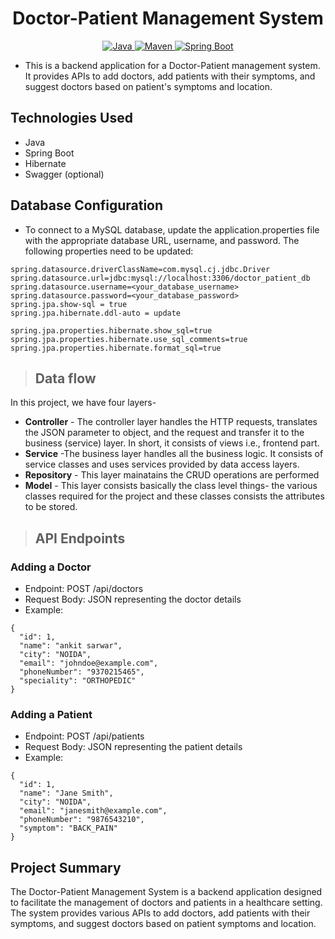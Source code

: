 <h1 align = "center"> Doctor-Patient Management System </h1>

<p align="center">
<a href="Java url">
    <img alt="Java" src="https://img.shields.io/badge/Java->=8-darkblue.svg" />
</a>
<a href="Maven url" >
    <img alt="Maven" src="https://img.shields.io/badge/maven-3.0.5-brightgreen.svg" />
</a>
<a href="Spring Boot url" >
    <img alt="Spring Boot" src="https://img.shields.io/badge/Spring Boot-3.0.6-brightgreen.svg" />
</a>
  </p>

* This is a backend application for a Doctor-Patient management system. It provides APIs to add doctors, add patients with their symptoms, and suggest doctors based on patient's symptoms and location.

## Technologies Used
* Java
* Spring Boot
* Hibernate
* Swagger (optional)




## Database Configuration
* To connect to a MySQL database, update the application.properties file with the appropriate database URL, username, and password. The following properties need to be updated:
```
spring.datasource.driverClassName=com.mysql.cj.jdbc.Driver
spring.datasource.url=jdbc:mysql://localhost:3306/doctor_patient_db
spring.datasource.username=<your_database_username>
spring.datasource.password=<your_database_password>
spring.jpa.show-sql = true
spring.jpa.hibernate.ddl-auto = update

spring.jpa.properties.hibernate.show_sql=true
spring.jpa.properties.hibernate.use_sql_comments=true
spring.jpa.properties.hibernate.format_sql=true

```

>## Data flow
In this project, we have four layers-
* **Controller** - The controller layer handles the HTTP requests, translates the JSON parameter to object, and  the request and transfer it to the business (service) layer. In short, it consists of views i.e., frontend part.
* **Service** -The business layer handles all the business logic. It consists of service classes and uses services provided by data access layers.
* **Repository** - This layer mainatains the CRUD operations are performed
* **Model** - This layer consists basically the class level things- the various classes required for the project and these classes consists the attributes to be stored.

>## API Endpoints

### Adding a Doctor
* Endpoint: POST /api/doctors
* Request Body: JSON representing the doctor details
* Example:

```
{
  "id": 1,
  "name": "ankit sarwar",
  "city": "NOIDA",
  "email": "johndoe@example.com",
  "phoneNumber": "9370215465",
  "speciality": "ORTHOPEDIC"
}

```

### Adding a Patient
* Endpoint: POST /api/patients
* Request Body: JSON representing the patient details
* Example:
```
{
  "id": 1,
  "name": "Jane Smith",
  "city": "NOIDA",
  "email": "janesmith@example.com",
  "phoneNumber": "9876543210",
  "symptom": "BACK_PAIN"
}

```

## Project Summary
The Doctor-Patient Management System is a backend application designed to facilitate the management of doctors and patients in a healthcare setting.
The system provides various APIs to add doctors, 
add patients with their symptoms, and suggest doctors based on patient symptoms and location.
